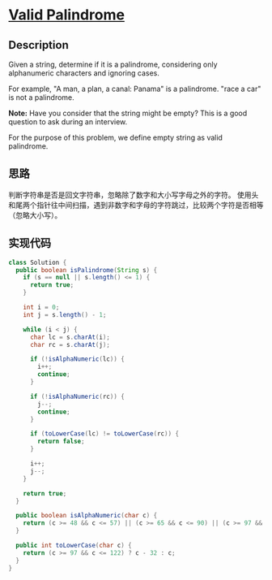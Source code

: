 # [Valid Palindrome][title]

## Description

Given a string, determine if it is a palindrome, considering only alphanumeric characters and ignoring cases.

For example,
"A man, a plan, a canal: Panama" is a palindrome.
"race a car" is not a palindrome.

**Note:**
Have you consider that the string might be empty? This is a good question to ask during an interview.

For the purpose of this problem, we define empty string as valid palindrome.

## 思路

判断字符串是否是回文字符串，忽略除了数字和大小写字母之外的字符。
使用头和尾两个指针往中间扫描，遇到非数字和字母的字符跳过，比较两个字符是否相等（忽略大小写）。

## 实现代码

```java
class Solution {
  public boolean isPalindrome(String s) {
    if (s == null || s.length() <= 1) {
      return true;
    }

    int i = 0;
    int j = s.length() - 1;

    while (i < j) {
      char lc = s.charAt(i);
      char rc = s.charAt(j);

      if (!isAlphaNumeric(lc)) {
        i++;
        continue;
      }

      if (!isAlphaNumeric(rc)) {
        j--;
        continue;
      }

      if (toLowerCase(lc) != toLowerCase(rc)) {
        return false;
      }

      i++;
      j--;
    }

    return true;
  }

  public boolean isAlphaNumeric(char c) {
    return (c >= 48 && c <= 57) || (c >= 65 && c <= 90) || (c >= 97 && c <= 122);
  }

  public int toLowerCase(char c) {
    return (c >= 97 && c <= 122) ? c - 32 : c;
  }
}
```

[title]: https://leetcode.com/problems/valid-palindrome

